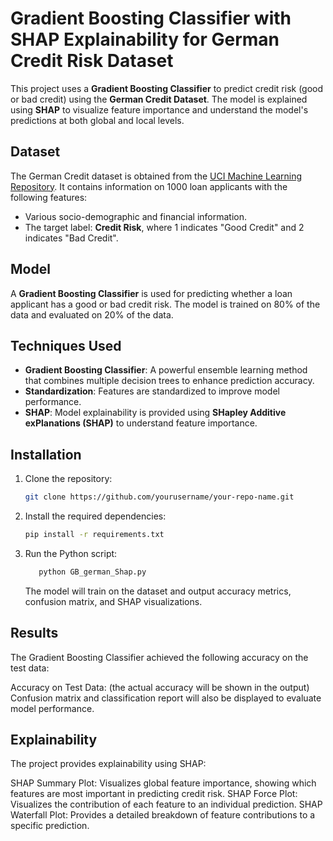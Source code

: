 # Gradient Boosting Classifier with SHAP Explainability for German Credit Risk Dataset

This project uses a **Gradient Boosting Classifier** to predict credit risk (good or bad credit) using the **German Credit Dataset**. The model is explained using **SHAP** to visualize feature importance and understand the model's predictions at both global and local levels.

## Dataset

The German Credit dataset is obtained from the [UCI Machine Learning Repository](https://archive.ics.uci.edu/ml/datasets/statlog+(german+credit+data)). It contains information on 1000 loan applicants with the following features:
- Various socio-demographic and financial information.
- The target label: **Credit Risk**, where 1 indicates "Good Credit" and 2 indicates "Bad Credit".

## Model

A **Gradient Boosting Classifier** is used for predicting whether a loan applicant has a good or bad credit risk. The model is trained on 80% of the data and evaluated on 20% of the data.

## Techniques Used

- **Gradient Boosting Classifier**: A powerful ensemble learning method that combines multiple decision trees to enhance prediction accuracy.
- **Standardization**: Features are standardized to improve model performance.
- **SHAP**: Model explainability is provided using **SHapley Additive exPlanations (SHAP)** to understand feature importance.

## Installation

1. Clone the repository:
   ```bash
   git clone https://github.com/yourusername/your-repo-name.git
   ```
2. Install the required dependencies:
   ```bash
   pip install -r requirements.txt
   ```
4. Run the Python script:
   ```bash
      python GB_german_Shap.py
   ```
   The model will train on the dataset and output accuracy metrics, confusion matrix, and SHAP visualizations.

## Results
The Gradient Boosting Classifier achieved the following accuracy on the test data:

Accuracy on Test Data: (the actual accuracy will be shown in the output)
Confusion matrix and classification report will also be displayed to evaluate model performance.

## Explainability
The project provides explainability using SHAP:

SHAP Summary Plot: Visualizes global feature importance, showing which features are most important in predicting credit risk.
SHAP Force Plot: Visualizes the contribution of each feature to an individual prediction.
SHAP Waterfall Plot: Provides a detailed breakdown of feature contributions to a specific prediction.
